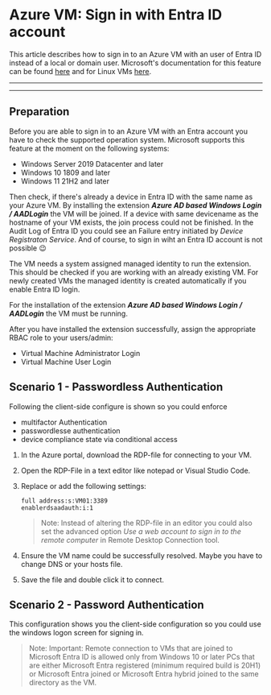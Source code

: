 # Azure VM: Sign in with Entra ID account

This article describes how to sign in to an Azure VM with an user of Entra ID instead of a local or domain user. Microsoft's documentation for this feature can be found [here](https://learn.microsoft.com/en-us/entra/identity/devices/howto-vm-sign-in-azure-ad-windows) and for Linux VMs [here](https://learn.microsoft.com/en-us/entra/identity/devices/howto-vm-sign-in-azure-ad-linux).

---

---

## Preparation

Before you are able to sign in to an Azure VM with an Entra account you have to check the supported operation system. Microsoft supports this feature at the moment on the following systems:

- Windows Server 2019 Datacenter and later
- Windows 10 1809 and later
- Windows 11 21H2 and later

Then check, if there's already a device in Entra ID with the same name as your Azure VM. By installing the extension ***Azure AD based Windows Login / AADLogin*** the VM will be joined. If a device with same devicename as the hostname of your VM exists, the join process could not be finished. In the Audit Log of Entra ID you could see an Failure entry initiated by *Device Registraton Service*. And of course, to sign in wiht an Entra ID account is not possible :wink:

The VM needs a system assigned managed identity to run the extension. This should be checked if you are working with an already existing VM. For newly created VMs the managed identity is created automatically if you enable Entra ID login.

For the installation of the extension ***Azure AD based Windows Login / AADLogin*** the VM must be running.

After you have installed the extension successfully, assign the appropriate RBAC role to your users/admin:

- Virtual Machine Administrator Login
- Virtual Machine User Login

## Scenario 1 - Passwordless Authentication

Following the client-side configure is shown so you could enforce

- multifactor Authentication
- passwordlesse authentication
- device compliance state via conditional access

1. In the Azure portal, download the RDP-file for connecting to your VM.
2. Open the RDP-File in a text editor like notepad or Visual Studio Code.
3. Replace or add the following settings:

    ```code
    full address:s:VM01:3389
    enablerdsaadauth:i:1
    ```

    > Note: Instead of altering the RDP-file in an editor you could also set the advanced option *Use a web account to sign in to the remote computer* in Remote Desktop Connection tool.
4. Ensure the VM name could be successfully resolved. Maybe you have to change DNS or your hosts file.
5. Save the file and double click it to connect.

## Scenario 2 - Password Authentication

This configuration shows you the client-side configuration so you could use the windows logon screen for signing in.

>Note: Important: Remote connection to VMs that are joined to Microsoft Entra ID is allowed only from Windows 10 or later PCs that are either Microsoft Entra registered (minimum required build is 20H1) or Microsoft Entra joined or Microsoft Entra hybrid joined to the same directory as the VM.
